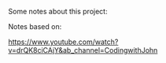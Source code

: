 
Some notes about this project:

Notes based on: 

https://www.youtube.com/watch?v=drQK8ciCAjY&ab_channel=CodingwithJohn


